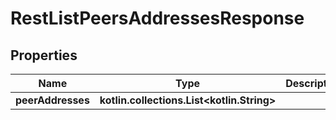 
# RestListPeersAddressesResponse

## Properties
| Name | Type | Description | Notes |
| ------------ | ------------- | ------------- | ------------- |
| **peerAddresses** | **kotlin.collections.List&lt;kotlin.String&gt;** |  |  [optional] |
